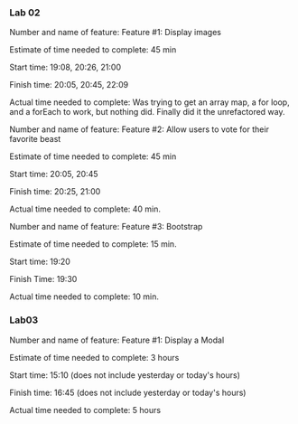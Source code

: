 ### Lab 02  
Number and name of feature: Feature #1: Display images

Estimate of time needed to complete: 45 min

Start time: 19:08, 20:26, 21:00

Finish time: 20:05, 20:45, 22:09

Actual time needed to complete: Was trying to get an array map, a for loop, and a forEach to work, but nothing did.  Finally did it the unrefactored way.

Number and name of feature: Feature #2: Allow users to vote for their favorite beast

Estimate of time needed to complete: 45 min

Start time: 20:05, 20:45

Finish time: 20:25, 21:00

Actual time needed to complete: 40 min.

Number and name of feature: Feature #3: Bootstrap

Estimate of time needed to complete: 15 min.

Start time: 19:20

Finish Time: 19:30

Actual time needed to complete: 10 min.

### Lab03  
Number and name of feature: Feature #1: Display a Modal

Estimate of time needed to complete: 3 hours

Start time: 15:10 (does not include yesterday or today's hours)

Finish time: 16:45 (does not include yesterday or today's hours)

Actual time needed to complete: 5 hours